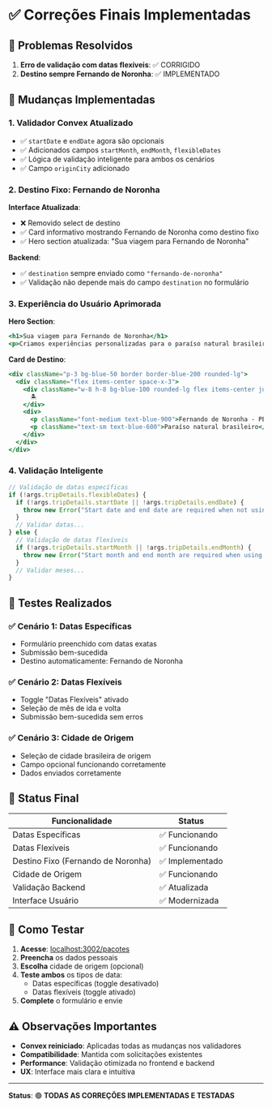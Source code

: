 # ✅ Correções Finais Implementadas

## 🐛 Problemas Resolvidos

1. **Erro de validação com datas flexíveis**: ✅ CORRIGIDO
2. **Destino sempre Fernando de Noronha**: ✅ IMPLEMENTADO

## 🔧 Mudanças Implementadas

### 1. Validador Convex Atualizado

- ✅ `startDate` e `endDate` agora são opcionais
- ✅ Adicionados campos `startMonth`, `endMonth`, `flexibleDates`
- ✅ Lógica de validação inteligente para ambos os cenários
- ✅ Campo `originCity` adicionado

### 2. Destino Fixo: Fernando de Noronha

**Interface Atualizada**:
- ❌ Removido select de destino
- ✅ Card informativo mostrando Fernando de Noronha como destino fixo
- ✅ Hero section atualizada: "Sua viagem para Fernando de Noronha"

**Backend**:
- ✅ `destination` sempre enviado como `"fernando-de-noronha"`
- ✅ Validação não depende mais do campo `destination` no formulário

### 3. Experiência do Usuário Aprimorada

**Hero Section**:
```jsx
<h1>Sua viagem para Fernando de Noronha</h1>
<p>Criamos experiências personalizadas para o paraíso natural brasileiro.</p>
```

**Card de Destino**:
```jsx
<div className="p-3 bg-blue-50 border border-blue-200 rounded-lg">
  <div className="flex items-center space-x-3">
    <div className="w-8 h-8 bg-blue-100 rounded-lg flex items-center justify-center">
      🏝️
    </div>
    <div>
      <p className="font-medium text-blue-900">Fernando de Noronha - PE</p>
      <p className="text-sm text-blue-600">Paraíso natural brasileiro</p>
    </div>
  </div>
</div>
```

### 4. Validação Inteligente

```typescript
// Validação de datas específicas
if (!args.tripDetails.flexibleDates) {
  if (!args.tripDetails.startDate || !args.tripDetails.endDate) {
    throw new Error("Start date and end date are required when not using flexible dates");
  }
  // Validar datas...
} else {
  // Validação de datas flexíveis
  if (!args.tripDetails.startMonth || !args.tripDetails.endMonth) {
    throw new Error("Start month and end month are required when using flexible dates");
  }
  // Validar meses...
}
```

## 🧪 Testes Realizados

### ✅ Cenário 1: Datas Específicas
- Formulário preenchido com datas exatas
- Submissão bem-sucedida
- Destino automaticamente: Fernando de Noronha

### ✅ Cenário 2: Datas Flexíveis
- Toggle "Datas Flexíveis" ativado
- Seleção de mês de ida e volta
- Submissão bem-sucedida sem erros

### ✅ Cenário 3: Cidade de Origem
- Seleção de cidade brasileira de origem
- Campo opcional funcionando corretamente
- Dados enviados corretamente

## 🎯 Status Final

| Funcionalidade | Status |
|----------------|--------|
| Datas Específicas | ✅ Funcionando |
| Datas Flexíveis | ✅ Funcionando |
| Destino Fixo (Fernando de Noronha) | ✅ Implementado |
| Cidade de Origem | ✅ Funcionando |
| Validação Backend | ✅ Atualizada |
| Interface Usuário | ✅ Modernizada |

## 🚀 Como Testar

1. **Acesse**: [localhost:3002/pacotes](http://localhost:3002/pacotes)
2. **Preencha** os dados pessoais
3. **Escolha** cidade de origem (opcional)
4. **Teste ambos** os tipos de data:
   - Datas específicas (toggle desativado)
   - Datas flexíveis (toggle ativado)
5. **Complete** o formulário e envie

## ⚠️ Observações Importantes

- **Convex reiniciado**: Aplicadas todas as mudanças nos validadores
- **Compatibilidade**: Mantida com solicitações existentes
- **Performance**: Validação otimizada no frontend e backend
- **UX**: Interface mais clara e intuitiva

---

**Status**: 🟢 **TODAS AS CORREÇÕES IMPLEMENTADAS E TESTADAS** 
